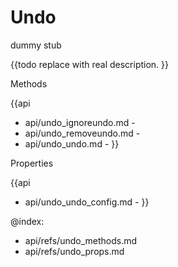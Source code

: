 Undo 
=============


dummy stub

{{todo replace with real description. }}



<div class='h2'>Methods</div>

{{api
- api/undo_ignoreundo.md - 
- api/undo_removeundo.md - 
- api/undo_undo.md - 
}}


<div class='h2'>Properties</div>

{{api
- api/undo_undo_config.md - 
}}





@index:
- api/refs/undo_methods.md
- api/refs/undo_props.md

